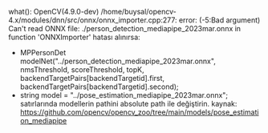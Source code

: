   what():  OpenCV(4.9.0-dev) /home/buysal/opencv-4.x/modules/dnn/src/onnx/onnx_importer.cpp:277: 
  error: (-5:Bad argument) Can't read ONNX file: ./person_detection_mediapipe_2023mar.onnx in function 'ONNXImporter'
  hatası alınırsa:
  *  MPPersonDet modelNet("../person_detection_mediapipe_2023mar.onnx", nmsThreshold, scoreThreshold, topK,
        backendTargetPairs[backendTargetid].first, backendTargetPairs[backendTargetid].second);
  *   string model = "../pose_estimation_mediapipe_2023mar.onnx";
  satırlarında modellerin pathini absolute path ile değiştirin.
  kaynak: https://github.com/opencv/opencv_zoo/tree/main/models/pose_estimation_mediapipe
